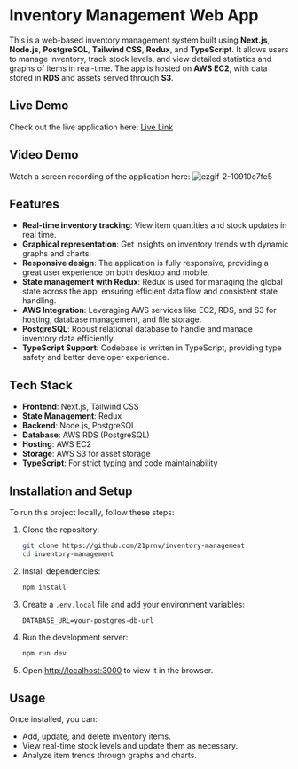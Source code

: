 # Inventory Management Web App

This is a web-based inventory management system built using **Next.js**, **Node.js**, **PostgreSQL**, **Tailwind CSS**, **Redux**, and **TypeScript**. It allows users to manage inventory, track stock levels, and view detailed statistics and graphs of items in real-time. The app is hosted on **AWS EC2**, with data stored in **RDS** and assets served through **S3**.

## Live Demo

Check out the live application here: [Live Link](https://main.dsxac2zavypgo.amplifyapp.com/)

## Video Demo

Watch a screen recording of the application here: 
![ezgif-2-10910c7fe5](https://github.com/user-attachments/assets/1d4b470e-8ba6-472c-971a-f5080bb0246d)


## Features

- **Real-time inventory tracking**: View item quantities and stock updates in real time.
- **Graphical representation**: Get insights on inventory trends with dynamic graphs and charts.
- **Responsive design**: The application is fully responsive, providing a great user experience on both desktop and mobile.
- **State management with Redux**: Redux is used for managing the global state across the app, ensuring efficient data flow and consistent state handling.
- **AWS Integration**: Leveraging AWS services like EC2, RDS, and S3 for hosting, database management, and file storage.
- **PostgreSQL**: Robust relational database to handle and manage inventory data efficiently.
- **TypeScript Support**: Codebase is written in TypeScript, providing type safety and better developer experience.

## Tech Stack

- **Frontend**: Next.js, Tailwind CSS
- **State Management**: Redux
- **Backend**: Node.js, PostgreSQL
- **Database**: AWS RDS (PostgreSQL)
- **Hosting**: AWS EC2
- **Storage**: AWS S3 for asset storage
- **TypeScript**: For strict typing and code maintainability

## Installation and Setup

To run this project locally, follow these steps:

1. Clone the repository:
    ```bash
    git clone https://github.com/21prnv/inventory-management
    cd inventory-management
    ```

2. Install dependencies:
    ```bash
    npm install
    ```

3. Create a `.env.local` file and add your environment variables:
    ```env
    DATABASE_URL=your-postgres-db-url
    ```

4. Run the development server:
    ```bash
    npm run dev
    ```

5. Open [http://localhost:3000](http://localhost:3000) to view it in the browser.

## Usage

Once installed, you can:

- Add, update, and delete inventory items.
- View real-time stock levels and update them as necessary.
- Analyze item trends through graphs and charts.


